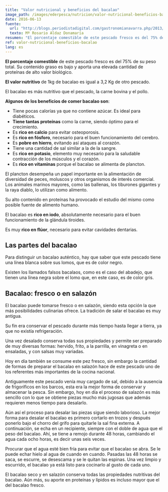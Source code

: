 ```yaml
---
title: "Valor nutricional y beneficios del bacalao"
image_path: /images/ederpesca/nutricion/valor-nutricional-beneficios-bacalao.jpg
date: 2016-06-13
fuente:
  url: "http://blogs.periodistadigital.com/gastronomianavarra.php/2013/06/20/valor-nutricional-y-beneficios-del-bacal"
  texto: Mª Rosario Aldaz Donamaría
resumen: "El porcentaje comestible de este pescado fresco es del 75% de su peso total. Su contenido graso es bajo y aporta una elevada cantidad de proteínas de alto valor biológico."
ref: valor-nutricional-beneficios-bacalao
lang: es
---
```


**El porcentaje comestible** de este pescado fresco es del 75% de su peso total. Su contenido graso es bajo y aporta una elevada cantidad de proteínas de alto valor biológico.

**El valor nutritivo** de 1kg de bacalao es igual a 3,2 Kg de otro pescado.

El bacalao es más nutritivo que el pescado, la carne bovina y el pollo.

**Algunos de los beneficios de comer bacalao son**:

- Tiene pocas calorías ya que no contiene azúcar. Es ideal para diabéticos.
- **Tiene tantas proteínas** como la carne, siendo óptimo para el crecimiento.
- Es **rico en calcio** para evitar osteoporosis.
- Es **rico en fósforo**, necesario para el buen funcionamiento del cerebro.
- Es **pobre en hierro**, evitando así ataques al corazón.
- Tiene una cantidad de sal similar a la de la sangre.
- Es **rico en potasio**, elemento muy necesario para la saludable contracción de los músculos y el corazón.
- Es **rico en vitaminas** porque el bacalao se alimenta de plancton.

El plancton desempeña un papel importante en la alimentación de diversidad de peces, moluscos y otros organismos de interés comercial. Los animales marinos mayores, como las ballenas, los tiburones gigantes y la raya diablo, lo utilizan como alimento.

Su alto contenido en proteínas ha provocado el estudio del mismo como posible fuente de alimento humano.

El bacalao es **rico en iodo**, absolutamente necesario para el buen funcionamiento de la glándula tiroides.

Es muy **rico en flúor**, necesario para evitar cavidades dentarias.

## Las partes del bacalao

Para distinguir un bacalao auténtico, hay que saber que este pescado tiene una línea blanca sobre sus lomos, que es de color negro.

Existen los llamados falsos bacalaos, como es el caso del abadejo, que tienen una línea negra sobre el lomo que, en este caso, es de color gris.

## Bacalao: fresco o en salazón

El bacalao puede tomarse fresco o en salazón, siendo esta opción la que más posibilidades culinarias ofrece. La tradición de salar el bacalao es muy antigua.

Su fin era conservar el pescado durante más tiempo hasta llegar a tierra, ya que no existía refrigeración.

Una vez desalado conserva todas sus propiedades y permite ser preparado de muy diversas formas: hervido, frito, a la parrilla, en vinagreta o en ensaladas, y con salsas muy variadas.

Hoy en día también se consume este pez fresco, sin embargo la cantidad de formas de preparar el bacalao en salazón hace de este pescado uno de los referentes más importantes de la cocina nacional.

Antiguamente este pescado venía muy cargado de sal, debido a la ausencia de frigoríficos en los barcos, esta era la mejor forma de conservar y almacenar la pesca. Sin embargo, hoy en día el proceso de salazón es más sencillo con lo que se obtiene piezas mucho más jugosas que además requieren menos tiempo para desalarlo.

Aún así el proceso para desalar las piezas sigue siendo laborioso. La mejor forma para desalar el bacalao es primero cortarlo en trozos y después ponerlo bajo el chorro del grifo para quitarle la sal fina externa. A continuación, se echa en un recipiente, siempre con el doble de agua que el peso del bacalao. Ahí, se tiene a remojo durante 48 horas, cambiando el agua cada ocho horas, es decir unas seis veces.

Procurar que el agua esté bien fría para evitar que el bacalao se abra. Se le puede echar hielo al agua de cuando en cuando. Pasadas las 48 horas se saca, se escurre, se desescama y se le quitan las espinas. Una vez limpio y escurrido, el bacalao ya está listo para cocinarlo al gusto de cada uno.

El bacalao seco y en salazón conserva todas las propiedades nutritivas del bacalao. Aún más, su aporte en proteínas y lípidos es incluso mayor que el del bacalao fresco.
